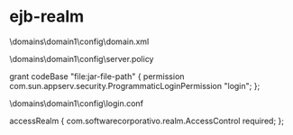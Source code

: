 # ejb-realm

<glassfish-home>\domains\domain1\config\domain.xml

<auth-realm classname="com.softwarecorporativo.realm.AccessRealm" name="accessRealm">
          <property name="jaas-context" value="accessRealm"></property>
          <property name="charset" value="UTF-8"></property>
          <property name="hash-algorithm" value="SHA-256"></property>
          <property name="groups-sql-query" value="SELECT G.GRUPO_NOME FROM TB_USUARIO U, TB_GRUPO G, TB_USUARIO_GRUPO UG WHERE U.USUARIO_ID = UG.USUARIO_ID AND G.GRUPO_ID = UG.GRUPO_ID  AND U.USUARIO_LOGIN = ?"></property>
          <property name="jta-data-source" value="jdbc/Monitoria"></property>
          <property name="password-sql-query" value="SELECT U.USUARIO_SENHA FROM TB_USUARIO AS U WHERE U.USUARIO_LOGIN = ?"></property>
		  <property name="authentication-data-props" value="java:app/custom/authentication-data"></property>
</auth-realm>

<glassfish-home>\domains\domain1\config\server.policy

grant codeBase "file:jar-file-path" {
  permission com.sun.appserv.security.ProgrammaticLoginPermission "login";
};

<glassfish-home>\domains\domain1\config\login.conf

accessRealm {
   com.softwarecorporativo.realm.AccessControl required;
};
